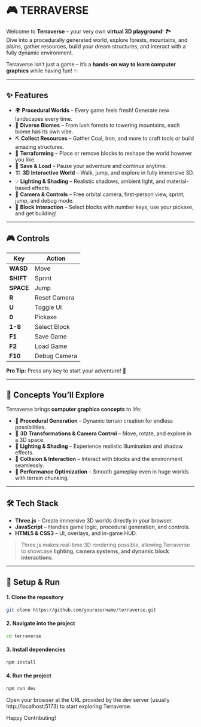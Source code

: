 # 🎮 TERRAVERSE

Welcome to **Terraverse** – your very own **virtual 3D playground**! 🏞️  
Dive into a procedurally generated world, explore forests, mountains, and plains, gather resources, build your dream structures, and interact with a fully dynamic environment.  

Terraverse isn’t just a game – it’s a **hands-on way to learn computer graphics** while having fun! ✨

---

## ✨ Features

- 🌍 **Procedural Worlds** – Every game feels fresh! Generate new landscapes every time.  
- 🌲 **Diverse Biomes** – From lush forests to towering mountains, each biome has its own vibe.  
- ⛏️ **Collect Resources** – Gather Coal, Iron, and more to craft tools or build amazing structures.  
- 🧱 **Terraforming** – Place or remove blocks to reshape the world however you like.  
- 💾 **Save & Load** – Pause your adventure and continue anytime.  
- 🏗️ **3D Interactive World** – Walk, jump, and explore in fully immersive 3D.  
- 💡 **Lighting & Shading** – Realistic shadows, ambient light, and material-based effects.  
- 🎥 **Camera & Controls** – Free orbital camera, first-person view, sprint, jump, and debug mode.  
- 🔨 **Block Interaction** – Select blocks with number keys, use your pickaxe, and get building!  

---

## 🎮 Controls

| Key | Action |
|-----|--------|
| **WASD** | Move |
| **SHIFT** | Sprint |
| **SPACE** | Jump |
| **R** | Reset Camera |
| **U** | Toggle UI |
| **0** | Pickaxe |
| **1-8** | Select Block |
| **F1** | Save Game |
| **F2** | Load Game |
| **F10** | Debug Camera |

**Pro Tip:** Press any key to start your adventure! 🚀

---

## 🧠 Concepts You’ll Explore

Terraverse brings **computer graphics concepts** to life:  

- 🔹 **Procedural Generation** – Dynamic terrain creation for endless possibilities.  
- 🔹 **3D Transformations & Camera Control** – Move, rotate, and explore in a 3D space.  
- 🔹 **Lighting & Shading** – Experience realistic illumination and shadow effects.  
- 🔹 **Collision & Interaction** – Interact with blocks and the environment seamlessly.  
- 🔹 **Performance Optimization** – Smooth gameplay even in huge worlds with terrain chunking.  

---

## 🛠 Tech Stack

- **Three.js** – Create immersive 3D worlds directly in your browser.  
- **JavaScript** – Handles game logic, procedural generation, and controls.  
- **HTML5 & CSS3** – UI, overlays, and in-game HUD.  

> Three.js makes real-time 3D rendering possible, allowing Terraverse to showcase **lighting, camera systems, and dynamic block interactions**.

---

## 📂 Setup & Run

#### 1. Clone the repository
```bash
git clone https://github.com/yourusername/terraverse.git
```
#### 2. Navigate into the project
```bash
cd terraverse
```
#### 3. Install dependencies
```bash
npm install
```
#### 4. Run the project
```bash
npm run dev
```
Open your browser at the URL provided by the dev server (usually http://localhost:5173) to start exploring Terraverse.

Happy Contributing!

